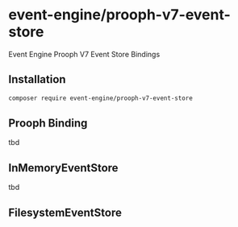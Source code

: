 # event-engine/prooph-v7-event-store

Event Engine Prooph V7 Event Store Bindings

## Installation

```bash
composer require event-engine/prooph-v7-event-store
```

## Prooph Binding

tbd

## InMemoryEventStore

tbd

## FilesystemEventStore



